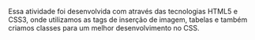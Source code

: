 Essa atividade foi desenvolvida com através das tecnologias HTML5 e CSS3, onde utilizamos as tags de inserção de imagem, tabelas e também criamos classes para um melhor desenvolvimento no CSS.
